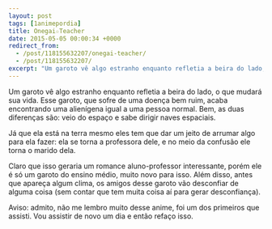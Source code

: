 ```yaml
---
layout: post
tags: [1animepordia]
title: Onegai☆Teacher
date: 2015-05-05 00:00:34 +0000
redirect_from:
  - /post/118155632207/onegai-teacher/
  - /post/118155632207/
excerpt: "Um garoto vê algo estranho enquanto refletia a beira do lado, o que mudará sua vida. Esse garoto, que sofre de uma doença bem ruim, acaba encontrando uma alienígena igual a uma pessoa normal. Bem, as duas diferenças são: veio do espaço e sabe dirigir naves espaciais."
---
```


Um garoto vê algo estranho enquanto refletia a beira do lado, o que
mudará sua vida. Esse garoto, que sofre de uma doença bem ruim, acaba
encontrando uma alienígena igual a uma pessoa normal. Bem, as duas
diferenças são: veio do espaço e sabe dirigir naves espaciais.

Já que ela está na terra mesmo eles tem que dar um jeito de arrumar algo
para ela fazer: ela se torna a professora dele, e no meio da confusão
ele torna o marido dela.

Claro que isso geraria um romance aluno-professor interessante, porém
ele é só um garoto do ensino médio, muito novo para isso. Além disso,
antes que apareça algum clima, os amigos desse garoto vão desconfiar de
alguma coisa (sem contar que tem muita coisa aí para gerar
desconfiança).

Aviso: admito, não me lembro muito desse anime, foi um dos primeiros que
assisti. Vou assistir de novo um dia e então refaço isso.


